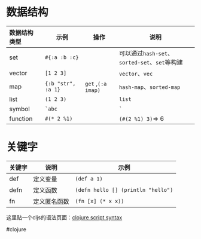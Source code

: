 # 数据结构
| 数据结构类型 | 示例               | 操作  | 说明                                          |
|:------------ | ------------------ | ----- | --------------------------------------------- |
| set          | `#{:a :b :c}`      |       | 可以通过`hash-set`、`sorted-set`、`set`等构建 |
| vector       | `[1 2 3]`          |       | `vector`、`vec`                               |
| map          | `{:b "str", :a 1}` | `get` ,`(:a imap)`| `hash-map`、`sorted-map`                      |
| list         | `(1 2 3)`          |       | `list`                                        |
| symbol       | `` `abc ``         |       | ``` ` ```                                     |
| function     | `#(* 2 %1)`        |       | `(#(2 %1) 3)`=> 6                                              |
# 关键字
| 关键字 | 说明         | 示例                               |
| ------ | ------------ | ---------------------------------- |
| def    | 定义变量     | `(def a 1)`                        |
| defn   | 定义函数     | `(defn hello [] (println "hello")` |
| fn     | 定义匿名函数 | `(fn [x] (* x x))`                 | 

这里贴一个cljs的语法页面：[clojure script syntax](http://cljs.github.io/api/syntax/)

#clojure 
